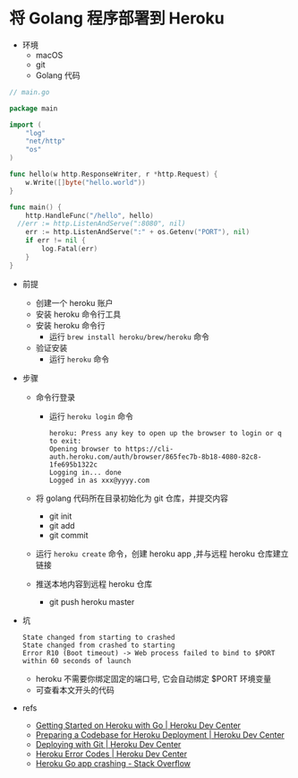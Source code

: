 # 将 Golang 程序部署到 Heroku

- 环境
  - macOS
  - git
  - Golang 代码

```go
// main.go

package main

import (
	"log"
	"net/http"
	"os"
)

func hello(w http.ResponseWriter, r *http.Request) {
	w.Write([]byte("hello.world"))
}

func main() {
	http.HandleFunc("/hello", hello)
  //err := http.ListenAndServe(":8080", nil) 
	err := http.ListenAndServe(":" + os.Getenv("PORT"), nil) 
	if err != nil {
		log.Fatal(err)
	}
}
```



- 前提
  - 创建一个 heroku 账户
  - 安装 heroku 命令行工具
  - 安装 heroku 命令行
    - 运行 `brew install heroku/brew/heroku` 命令
  - 验证安装
    - 运行 `heroku` 命令



- 步骤

  - 命令行登录

    - 运行 `heroku login` 命令

      ```
      heroku: Press any key to open up the browser to login or q to exit:
      Opening browser to https://cli-auth.heroku.com/auth/browser/865fec7b-8b18-4080-82c8-1fe695b1322c
      Logging in... done
      Logged in as xxx@yyyy.com
      ```

  - 将 golang 代码所在目录初始化为 git 仓库，并提交内容

    - git init
    - git add
    - git commit

  - 运行 `heroku create` 命令，创建 heroku app ,并与远程 heroku 仓库建立链接

  - 推送本地内容到远程 heroku 仓库

    - git push heroku master

    

- 坑

  ```
  State changed from starting to crashed
  State changed from crashed to starting
  Error R10 (Boot timeout) -> Web process failed to bind to $PORT within 60 seconds of launch
  ```

  - heroku 不需要你绑定固定的端口号, 它会自动绑定 $PORT 环境变量
  - 可查看本文开头的代码



- refs
  - [Getting Started on Heroku with Go | Heroku Dev Center](https://devcenter.heroku.com/articles/getting-started-with-go)
  - [Preparing a Codebase for Heroku Deployment | Heroku Dev Center](https://devcenter.heroku.com/articles/preparing-a-codebase-for-heroku-deployment)
  - [Deploying with Git | Heroku Dev Center](https://devcenter.heroku.com/articles/git#creating-a-heroku-remote)
  - [Heroku Error Codes | Heroku Dev Center](https://devcenter.heroku.com/articles/error-codes)
  - [Heroku Go app crashing - Stack Overflow](https://stackoverflow.com/questions/32463004/heroku-go-app-crashing)
